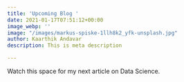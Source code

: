 ```yaml
---
title: 'Upcoming Blog '
date: 2021-01-17T07:51:12+00:00
image_webp: ''
image: "/images/markus-spiske-1llh8k2_yfk-unsplash.jpg"
author: Kaarthik Andavar
description: This is meta description

---
```

Watch this space for my next article on Data Science. <loading>